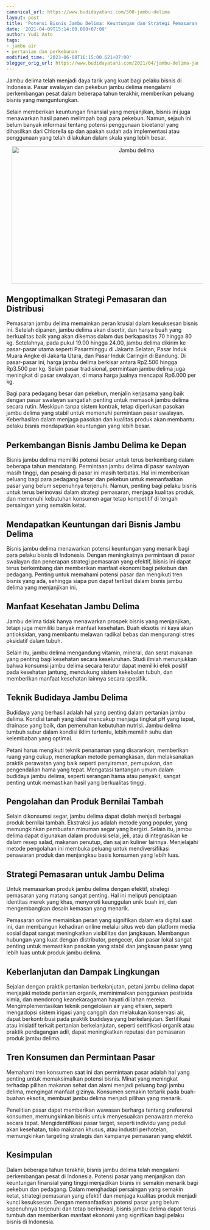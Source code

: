 ```yaml
---
canonical_url: https://www.budidayatani.com/500-jambu-delima
layout: post
title: 'Potensi Bisnis Jambu Delima: Keuntungan dan Strategi Pemasaran yang Efektif'
date: '2021-04-09T15:14:00.000+07:00'
author: Yudi Anto
tags:
- jambu air
- pertanian dan perkebunan
modified_time: '2023-06-08T16:15:00.621+07:00'
blogger_orig_url: https://www.budidayatani.com/2021/04/jambu-delima-jambu-air-kian-dilirik.html
---
```


<p>Jambu delima telah menjadi daya tarik yang kuat bagi pelaku bisnis di Indonesia. Pasar swalayan dan pekebun jambu delima mengalami perkembangan pesat dalam beberapa tahun terakhir, memberikan peluang bisnis yang menguntungkan.</p><p>Selain memberikan keuntungan finansial yang menjanjikan, bisnis ini juga menawarkan hasil panen melimpah bagi para pekebun. Namun, sejauh ini belum banyak informasi tentang potensi penggunaan bioetanol yang dihasilkan dari Chlorella sp dan apakah sudah ada implementasi atau penggunaan yang telah dilakukan dalam skala yang lebih besar.</p><div class="separator" style="clear: both; text-align: center;"><a href="https://blogger.googleusercontent.com/img/b/R29vZ2xl/AVvXsEgBy6K5mnJ2LQwHU4w6AY8UsI9zuE7pE4q9shldwiiBeD9YYZS5jSkzx42DrADP4ReYDeSX-D1sB8FLzd2k1V140ieeWT2jeSc2F18a9V_qtq_FSmDl-CQn0pnwfMI7Kz3LkcD8-rdvtFBrEsihC5A6QJ-m9QyIUxTHO7uJCrEgVzXaTWdgX18LRNQhQA/s2133/Jambu%20delima.jpg" imageanchor="1" style="margin-left: 1em; margin-right: 1em;"><img alt="Jambu delima" border="0" data-original-height="1200" data-original-width="2133" height="360" src="https://blogger.googleusercontent.com/img/b/R29vZ2xl/AVvXsEgBy6K5mnJ2LQwHU4w6AY8UsI9zuE7pE4q9shldwiiBeD9YYZS5jSkzx42DrADP4ReYDeSX-D1sB8FLzd2k1V140ieeWT2jeSc2F18a9V_qtq_FSmDl-CQn0pnwfMI7Kz3LkcD8-rdvtFBrEsihC5A6QJ-m9QyIUxTHO7uJCrEgVzXaTWdgX18LRNQhQA/w640-h360/Jambu%20delima.jpg" width="640" /></a></div><h2>Mengoptimalkan Strategi Pemasaran dan Distribusi</h2><p>Pemasaran jambu delima memainkan peran krusial dalam kesuksesan bisnis ini. Setelah dipanen, jambu delima akan disortir, dan hanya buah yang berkualitas baik yang akan dikemas dalam dus berkapasitas 70 hingga 80 kg. Setelahnya, pada pukul 19.00 hingga 24.00, jambu delima dikirim ke pasar-pasar utama seperti Pasarminggu di Jakarta Selatan, Pasar Induk Muara Angke di Jakarta Utara, dan Pasar Induk Caringin di Bandung. Di pasar-pasar ini, harga jambu delima berkisar antara Rp2.500 hingga Rp3.500 per kg. Selain pasar tradisional, permintaan jambu delima juga meningkat di pasar swalayan, di mana harga jualnya mencapai Rp6.000 per kg.</p><p>Bagi para pedagang besar dan pekebun, menjalin kerjasama yang baik dengan pasar swalayan sangatlah penting untuk memasok jambu delima secara rutin. Meskipun tanpa sistem kontrak, tetap diperlukan pasokan jambu delima yang stabil untuk memenuhi permintaan pasar swalayan. Keberhasilan dalam menjaga pasokan dan kualitas produk akan membantu pelaku bisnis mendapatkan keuntungan yang lebih besar.</p><h2>Perkembangan Bisnis Jambu Delima ke Depan</h2><p>Bisnis jambu delima memiliki potensi besar untuk terus berkembang dalam beberapa tahun mendatang. Permintaan jambu delima di pasar swalayan masih tinggi, dan pesaing di pasar ini masih terbatas. Hal ini memberikan peluang bagi para pedagang besar dan pekebun untuk memanfaatkan pasar yang belum sepenuhnya terjenuhi. Namun, penting bagi pelaku bisnis untuk terus berinovasi dalam strategi pemasaran, menjaga kualitas produk, dan memenuhi kebutuhan konsumen agar tetap kompetitif di tengah persaingan yang semakin ketat.</p><h2>Mendapatkan Keuntungan dari Bisnis Jambu Delima</h2><p>Bisnis jambu delima menawarkan potensi keuntungan yang menarik bagi para pelaku bisnis di Indonesia. Dengan meningkatnya permintaan di pasar swalayan dan penerapan strategi pemasaran yang efektif, bisnis ini dapat terus berkembang dan memberikan manfaat ekonomi bagi pekebun dan pedagang. Penting untuk memahami potensi pasar dan mengikuti tren bisnis yang ada, sehingga siapa pun dapat terlibat dalam bisnis jambu delima yang menjanjikan ini.</p><h2>Manfaat Kesehatan Jambu Delima</h2><p>Jambu delima tidak hanya menawarkan prospek bisnis yang menjanjikan, tetapi juga memiliki banyak manfaat kesehatan. Buah eksotis ini kaya akan antioksidan, yang membantu melawan radikal bebas dan mengurangi stres oksidatif dalam tubuh.</p><p>Selain itu, jambu delima mengandung vitamin, mineral, dan serat makanan yang penting bagi kesehatan secara keseluruhan. Studi ilmiah menunjukkan bahwa konsumsi jambu delima secara teratur dapat memiliki efek positif pada kesehatan jantung, mendukung sistem kekebalan tubuh, dan memberikan manfaat kesehatan lainnya secara spesifik.</p><h2>Teknik Budidaya Jambu Delima</h2><p>Budidaya yang berhasil adalah hal yang penting dalam pertanian jambu delima. Kondisi tanah yang ideal mencakup menjaga tingkat pH yang tepat, drainase yang baik, dan pemenuhan kebutuhan nutrisi. Jambu delima tumbuh subur dalam kondisi iklim tertentu, lebih memilih suhu dan kelembaban yang optimal.</p><p>Petani harus mengikuti teknik penanaman yang disarankan, memberikan ruang yang cukup, menerapkan metode pemangkasan, dan melaksanakan praktik perawatan yang baik seperti penyiraman, pemupukan, dan pengendalian hama yang tepat. Mengatasi tantangan umum dalam budidaya jambu delima, seperti serangan hama atau penyakit, sangat penting untuk memastikan hasil yang berkualitas tinggi.</p><h2>Pengolahan dan Produk Bernilai Tambah</h2><p>Selain dikonsumsi segar, jambu delima dapat diolah menjadi berbagai produk bernilai tambah. Ekstraksi jus adalah metode yang populer, yang memungkinkan pembuatan minuman segar yang bergizi. Selain itu, jambu delima dapat digunakan dalam produksi selai, jeli, atau diintegrasikan ke dalam resep salad, makanan penutup, dan sajian kuliner lainnya. Menjelajahi metode pengolahan ini membuka peluang untuk mendiversifikasi penawaran produk dan menjangkau basis konsumen yang lebih luas.</p><h2>Strategi Pemasaran untuk Jambu Delima</h2><p>Untuk memasarkan produk jambu delima dengan efektif, strategi pemasaran yang matang sangat penting. Hal ini meliputi penciptaan identitas merek yang khas, menyoroti keunggulan unik buah ini, dan mengembangkan desain kemasan yang menarik.</p><p>Pemasaran online memainkan peran yang signifikan dalam era digital saat ini, dan membangun kehadiran online melalui situs web dan platform media sosial dapat sangat meningkatkan visibilitas dan jangkauan. Membangun hubungan yang kuat dengan distributor, pengecer, dan pasar lokal sangat penting untuk memastikan pasokan yang stabil dan jangkauan pasar yang lebih luas untuk produk jambu delima.</p><h2>Keberlanjutan dan Dampak Lingkungan</h2><p>Sejalan dengan praktik pertanian berkelanjutan, petani jambu delima dapat menjajaki metode pertanian organik, meminimalkan penggunaan pestisida kimia, dan mendorong keanekaragaman hayati di lahan mereka. Mengimplementasikan teknik pengelolaan air yang efisien, seperti mengadopsi sistem irigasi yang canggih dan melakukan konservasi air, dapat berkontribusi pada praktik budidaya yang berkelanjutan. Sertifikasi atau inisiatif terkait pertanian berkelanjutan, seperti sertifikasi organik atau praktik perdagangan adil, dapat meningkatkan reputasi dan pemasaran produk jambu delima.</p><h2>Tren Konsumen dan Permintaan Pasar</h2><p>Memahami tren konsumen saat ini dan permintaan pasar adalah hal yang penting untuk memaksimalkan potensi bisnis. Minat yang meningkat terhadap pilihan makanan sehat dan alami menjadi peluang bagi jambu delima, mengingat manfaat gizinya. Konsumen semakin tertarik pada buah-buahan eksotis, membuat jambu delima menjadi pilihan yang menarik.</p><p>Penelitian pasar dapat memberikan wawasan berharga tentang preferensi konsumen, memungkinkan bisnis untuk menyesuaikan penawaran mereka secara tepat. Mengidentifikasi pasar target, seperti individu yang peduli akan kesehatan, toko makanan khusus, atau industri perhotelan, memungkinkan targeting strategis dan kampanye pemasaran yang efektif.</p><h2>Kesimpulan</h2><p>Dalam beberapa tahun terakhir, bisnis jambu delima telah mengalami perkembangan pesat di Indonesia. Potensi pasar yang menjanjikan dan keuntungan finansial yang tinggi menjadikan bisnis ini semakin menarik bagi pekebun dan pedagang. Dalam menghadapi persaingan yang semakin ketat, strategi pemasaran yang efektif dan menjaga kualitas produk menjadi kunci kesuksesan. Dengan memanfaatkan potensi pasar yang belum sepenuhnya terjenuhi dan tetap berinovasi, bisnis jambu delima dapat terus tumbuh dan memberikan manfaat ekonomi yang signifikan bagi pelaku bisnis di Indonesia.</p>